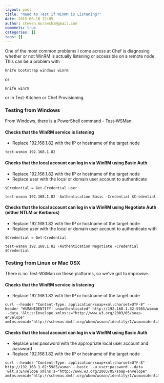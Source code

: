 ```yaml
---
layout: post
title: "Need to Test if WinRM is Listening?"
date: 2015-06-16 22:05
author: steven.murawski@gmail.com
comments: true
categories: []
tags: []
---
```



One of the most common problems I come across at Chef is diagnosing whether or not WinRM is actually listening or accessible on a remote node.  This can be a problem with 




`knife bootstrap windows winrm`




or




`knife winrm`




or in Test-Kitchen or Chef Provisioning.




### Testing from Windows





From Windows, there is a PowerShell command - Test-WSMan.




#### Checks that the WinRM service is listening





*   Replace 192.168.1.82 with the IP or hostname of the target node



`test-wsman 192.168.1.82`




#### Checks that the local account can log in via WinRM using Basic Auth





*   Replace 192.168.1.82 with the IP or hostname of the target node
*   Replace user with the local or domain user account to authenticate



`$Credential = Get-Credential user`




`test-wsman 192.168.1.82 -Authentication Basic -Credential $Credential`




#### Checks that the local account can log in via WinRM using Negotiate Auth (either NTLM or Kerberos)





*   Replace 192.168.1.82 with the IP or hostname of the target node
*   Replace user with the local or domain user account to authenticate with



`$Credential = Get-Credential`




`test-wsman 192.168.1.82 -Authentication Negotiate -Credential $Credential`




### Testing from Linux or Mac OSX





There is no Test-WSMan on these platforms, so we've got to improvise.




#### Checks that the WinRM service is listening





*   Replace 192.168.1.82 with the IP or hostname of the target node



```
curl --header "Content-Type: application/soap+xml;charset=UTF-8" --header "WSMANIDENTIFY: unauthenticated" http://192.168.1.82:5985/wsman --data '&lt;s:Envelope xmlns:s="http://www.w3.org/2003/05/soap-envelope" xmlns:wsmid="http://schemas.dmtf.org/wbem/wsman/identity/1/wsmanidentity.xsd"&gt;&lt;s:Header/&gt;&lt;s:Body&gt;&lt;wsmid:Identify/&gt;&lt;/s:Body&gt;&lt;/s:Envelope&gt;'
```




#### Checks that the local account can log in via WinRM using Basic Auth





*   Replace user:password with the appropriate local user account and password
*   Replace 192.168.1.82 with the IP or hostname of the target node 



```
curl --header "Content-Type: application/soap+xml;charset=UTF-8" http://192.168.1.82:5985/wsman --basic  -u user:password --data '&lt;s:Envelope xmlns:s="http://www.w3.org/2003/05/soap-envelope" xmlns:wsmid="http://schemas.dmtf.org/wbem/wsman/identity/1/wsmanidentity.xsd"&gt;&lt;s:Header/&gt;&lt;s:Body&gt;&lt;wsmid:Identify/&gt;&lt;/s:Body&gt;&lt;/s:Envelope&gt;'
```

